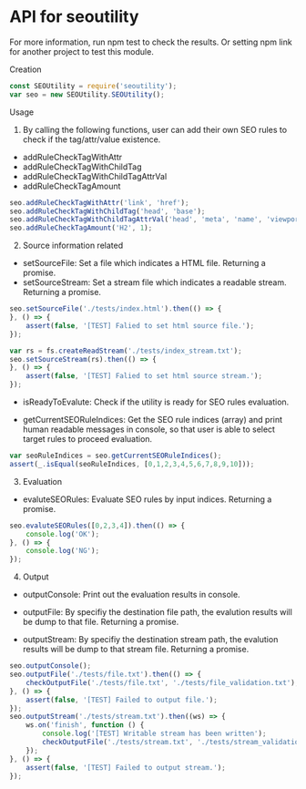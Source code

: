 # API for seoutility
For more information, run npm test to check the results.
Or setting npm link for another project to test this module.

Creation

``` javascript
const SEOUtility = require('seoutility');
var seo = new SEOUtility.SEOUtility();
```

Usage

1) By calling the following functions, user can add their own SEO rules to check if the tag/attr/value existence.
* addRuleCheckTagWithAttr
* addRuleCheckTagWithChildTag
* addRuleCheckTagWithChildTagAttrVal
* addRuleCheckTagAmount

``` javascript
seo.addRuleCheckTagWithAttr('link', 'href');
seo.addRuleCheckTagWithChildTag('head', 'base');
seo.addRuleCheckTagWithChildTagAttrVal('head', 'meta', 'name', 'viewport');
seo.addRuleCheckTagAmount('H2', 1);
```

2) Source information related

* setSourceFile: Set a file which indicates a HTML file. Returning a promise.
* setSourceStream: Set a stream file which indicates a readable stream. Returning a promise.

``` javascript
seo.setSourceFile('./tests/index.html').then(() => {
}, () => {
    assert(false, '[TEST] Falied to set html source file.');
});

var rs = fs.createReadStream('./tests/index_stream.txt');
seo.setSourceStream(rs).then(() => {
}, () => {
    assert(false, '[TEST] Falied to set html source stream.');
});
```

* isReadyToEvalute: Check if the utility is ready for SEO rules evaluation.

* getCurrentSEORuleIndices: Get the SEO rule indices (array) and print human readable messages in console, so that user is able to select target rules to proceed evaluation.

``` javascript
var seoRuleIndices = seo.getCurrentSEORuleIndices();
assert(_.isEqual(seoRuleIndices, [0,1,2,3,4,5,6,7,8,9,10]));
```

3) Evaluation
* evaluteSEORules: Evaluate SEO rules by input indices. Returning a promise.

``` javascript
seo.evaluteSEORules([0,2,3,4]).then(() => {
    console.log('OK');
}, () => {
    console.log('NG');
});
```

4) Output
* outputConsole: Print out the evaluation results in console.

* outputFile: By specifiy the destination file path, the evalution results will be dump to that file. Returning a promise.

* outputStream: By specifiy the destination stream path, the evalution results will be dump to that stream file. Returning a promise.

``` javascript
seo.outputConsole();
seo.outputFile('./tests/file.txt').then(() => {
    checkOutputFile('./tests/file.txt', './tests/file_validation.txt');
}, () => {
    assert(false, '[TEST] Failed to output file.');
});
seo.outputStream('./tests/stream.txt').then((ws) => {
    ws.on('finish', function () {
        console.log('[TEST] Writable stream has been written');
        checkOutputFile('./tests/stream.txt', './tests/stream_validation.txt');
    });
}, () => {
    assert(false, '[TEST] Failed to output stream.');
});
```